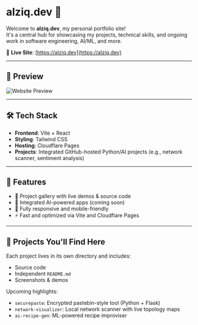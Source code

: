 # alziq.dev 🚀

Welcome to **alziq.dev**, my personal portfolio site!  
It's a central hub for showcasing my projects, technical skills, and ongoing work in software engineering, AI/ML, and more.

🔗 **Live Site**: [https://alziq.dev](https://alziq.dev)

---

## 📸 Preview

<!-- Replace with your actual screenshot path -->
![Website Preview](./website-screenshot.png)

---

## 🛠️ Tech Stack

- **Frontend**: Vite + React
- **Styling**: Tailwind CSS
- **Hosting**: Cloudflare Pages
- **Projects**: Integrated GitHub-hosted Python/AI projects (e.g., network scanner, sentiment analysis)

---

## 🧠 Features

- 📂 Project gallery with live demos & source code
- 🧠 Integrated AI-powered apps (coming soon)
- 📱 Fully responsive and mobile-friendly
- ⚡ Fast and optimized via Vite and Cloudflare Pages

---

## 🚧 Projects You'll Find Here

Each project lives in its own directory and includes:
- Source code
- Independent `README.md`
- Screenshots & demos

Upcoming highlights:
- `securepaste`: Encrypted pastebin-style tool (Python + Flask)
- `network-visualizer`: Local network scanner with live topology maps
- `ai-recipe-gen`: ML-powered recipe improviser
